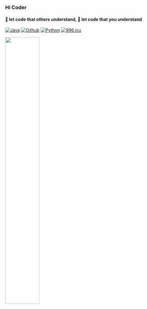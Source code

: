 ### Hi Coder

####  :ghost: let code that others understand, :high_brightness: let code that you understand
[![Java](https://img.shields.io/badge/-java-red?style=flat&logo=Java&logoColor=white)](https://github.com/xiangmingzhe0928)
[![Github](https://img.shields.io/badge/-github-black?style=flat&logo=github&logoColor=white)](https://github.com/xiangmingzhe0928)
[![Python](https://img.shields.io/badge/-python-blue?style=flat&logo=python&logoColor=white)](https://github.com/xiangmingzhe0928)
<a href="https://996.icu"><img src="https://img.shields.io/badge/link-996.icu-red.svg" alt="996.icu"></a>
</hr>
<img align="left" width="47%" src="https://github-readme-stats.vercel.app/api/top-langs/?username=xiangmingzhe0928&theme=radical&layout=compact" />
<!--img align="left" width="47%" src="https://github-readme-stats.vercel.app/api?username=jy03078584&show_icons=true&line_height=30&show_icons=true&title_color=ffffff&icon_color=79ff97&text_color=daf7dc&bg_color=151515" --/>


<!-- [![LICENSE](https://img.shields.io/badge/license-NPL%20(The%20996%20Prohibited%20License)-blue.svg)](https://github.com/996icu/996.ICU/blob/master/LICENSE) --/>


